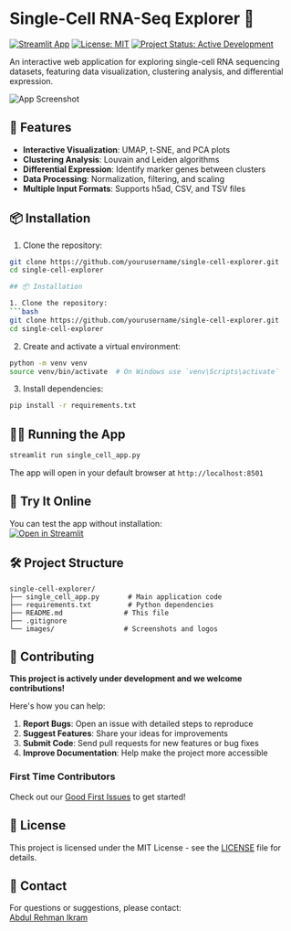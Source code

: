# Single-Cell RNA-Seq Explorer 🧬

[![Streamlit App](https://static.streamlit.io/badges/streamlit_badge_black_white.svg)](https://your-streamlit-app-url.streamlit.app/)
[![License: MIT](https://img.shields.io/badge/License-MIT-yellow.svg)](https://opensource.org/licenses/MIT)
[![Project Status: Active Development](https://img.shields.io/badge/status-active%20development-brightgreen)](https://github.com/yourusername/single-cell-explorer)

An interactive web application for exploring single-cell RNA sequencing datasets, featuring data visualization, clustering analysis, and differential expression.

![App Screenshot](https://raw.githubusercontent.com/yourusername/single-cell-explorer/main/images/app-screenshot.png)

## 🚀 Features

- **Interactive Visualization**: UMAP, t-SNE, and PCA plots
- **Clustering Analysis**: Louvain and Leiden algorithms
- **Differential Expression**: Identify marker genes between clusters
- **Data Processing**: Normalization, filtering, and scaling
- **Multiple Input Formats**: Supports h5ad, CSV, and TSV files

## 📦 Installation

1. Clone the repository:
```bash
git clone https://github.com/yourusername/single-cell-explorer.git
cd single-cell-explorer

## 📦 Installation

1. Clone the repository:
```bash
git clone https://github.com/yourusername/single-cell-explorer.git
cd single-cell-explorer
```

2. Create and activate a virtual environment:
```bash
python -m venv venv
source venv/bin/activate  # On Windows use `venv\Scripts\activate`
```

3. Install dependencies:
```bash
pip install -r requirements.txt
```

## 🏃‍♂️ Running the App

```bash
streamlit run single_cell_app.py
```

The app will open in your default browser at `http://localhost:8501`

## 🌟 Try It Online

You can test the app without installation:  
[![Open in Streamlit](https://static.streamlit.io/badges/streamlit_badge_black_white.svg)](https://your-streamlit-app-url.streamlit.app/)

## 🛠️ Project Structure

```
single-cell-explorer/
├── single_cell_app.py       # Main application code
├── requirements.txt         # Python dependencies
├── README.md               # This file
├── .gitignore
└── images/                 # Screenshots and logos
```

## 🤝 Contributing

**This project is actively under development and we welcome contributions!**

Here's how you can help:

1. **Report Bugs**: Open an issue with detailed steps to reproduce
2. **Suggest Features**: Share your ideas for improvements
3. **Submit Code**: Send pull requests for new features or bug fixes
4. **Improve Documentation**: Help make the project more accessible

### First Time Contributors

Check out our [Good First Issues](https://github.com/yourusername/single-cell-explorer/issues?q=is%3Aopen+is%3Aissue+label%3A%22good+first+issue%22) to get started!

## 📜 License

This project is licensed under the MIT License - see the [LICENSE](LICENSE) file for details.

## 📧 Contact

For questions or suggestions, please contact:  
[Abdul Rehman Ikram](mailto:hanzo7n@gmail.com)  
```
